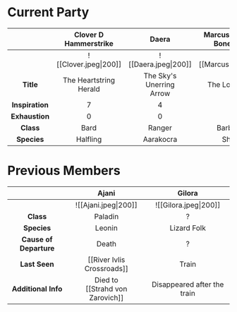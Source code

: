

# **Current Party**

|                 | Clover D Hammerstrike  |            Daera             | Marcus k the 9th Bonelieous |         Nyx         |     Zoophie Korhen     |
| :-------------: | :--------------------: | :--------------------------: | :-------------------------: | :-----------------: | :--------------------: |
|                 | ![[Clover.jpeg\|200]]  |     ![[Daera.jpeg\|200]]     |    ![[Marcus.jpeg\|200]]    |  ![[Nyx.jpg\|200]]  | ![[Zoophie.jpeg\|200]] |
|    **Title**    | The Heartstring Herald | The Sky's Unerring <br>Arrow |       The Loyal Fang        | The Veil of Shadows |   The Arcane Tempest   |
| **Inspiration** |           7            |              4               |              5              |          5          |           10           |
| **Exhaustion**  |           0            |              0               |              0              |          0          |           0            |
|    **Class**    |          Bard          |            Ranger            |          Barbarian          |        Rogue        |        Sorcerer        |
|   **Species**   |        Halfling        |          Aarakocra           |           Shifter           |     Changeling      |        Half-Elf        |


# **Previous Members**


|                         |                  Ajani                   |           Gilora            |
| :---------------------: | :--------------------------------------: | :-------------------------: |
|                         |           ![[Ajani.jpeg\|200]]           |    ![[Gilora.jpeg\|200]]    |
|        **Class**        |                 Paladin                  |              ?              |
|       **Species**       |                  Leonin                  |         Lizard Folk         |
| **Cause of Departure**  |                  Death                   |              ?              |
|      **Last Seen**      |        [[River Ivlis Crossroads]]        |            Train            |
| **Additional** **Info** | Died to<br>[[Strahd von Zarovich]] | Disappeared after the train |







